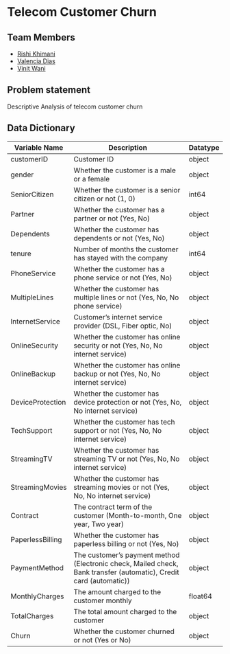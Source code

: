 # Telecom Customer Churn

## Team Members
- [Rishi Khimani](https://github.com/equitharn/)
- [Valencia Dias](https://github.com/Valencia3112/)
- [Vinit Wani](https://gitlab.com/equitharn/)

## Problem statement 
Descriptive Analysis of telecom customer churn

## Data Dictionary

| Variable Name    	| Description                                                                                                        | Datatype |
|------------------	|--------------------------------------------------------------------------------------------------------------------|----------|
| customerID       	| Customer ID                                                                                                        | object   |
| gender           	| Whether the customer is a male or a female                                                                         | object   |
| SeniorCitizen    	| Whether the customer is a senior citizen or not (1, 0)                                                             | int64  	|
| Partner          	| Whether the customer has a partner or not (Yes, No)                                                                | object  	|
| Dependents       	| Whether the customer has dependents or not (Yes, No)                                                               | object   |
| tenure           	| Number of months the customer has stayed with the company                                                          | int64    |
| PhoneService     	| Whether the customer has a phone service or not (Yes, No)                                                          | object   |
| MultipleLines    	| Whether the customer has multiple lines or not (Yes, No, No phone service)                                         | object   |
| InternetService  	| Customer’s internet service provider (DSL, Fiber optic, No)                                                        | object   |
| OnlineSecurity   	| Whether the customer has online security or not (Yes, No, No internet service)                                     | object   |
| OnlineBackup     	| Whether the customer has online backup or not (Yes, No, No internet service)                                       | object   |
| DeviceProtection 	| Whether the customer has device protection or not (Yes, No, No internet service)                                   | object   |
| TechSupport      	| Whether the customer has tech support or not (Yes, No, No internet service)                                        | object   |
| StreamingTV      	| Whether the customer has streaming TV or not (Yes, No, No internet service)                                        | object   |
| StreamingMovies  	| Whether the customer has streaming movies or not (Yes, No, No internet service)                                    | object   |
| Contract         	| The contract term of the customer (Month-to-month, One year, Two year)                                             | object   |
| PaperlessBilling 	| Whether the customer has paperless billing or not (Yes, No)                                                        | object   |
| PaymentMethod    	| The customer’s payment method (Electronic check, Mailed check, Bank transfer (automatic), Credit card (automatic)) | object   |
| MonthlyCharges   	| The amount charged to the customer monthly                                                                         | float64  |
| TotalCharges     	| The total amount charged to the customer                                                                           | object   |
| Churn            	| Whether the customer churned or not (Yes or No)                                                                    | object   |